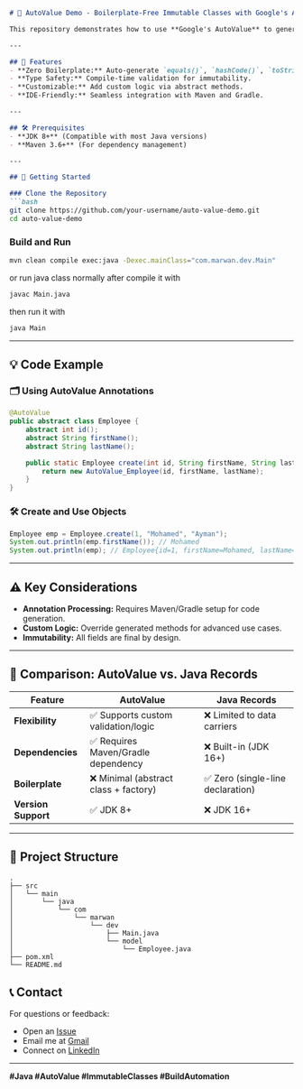 ```markdown
# 🚀 AutoValue Demo - Boilerplate-Free Immutable Classes with Google's AutoValue

This repository demonstrates how to use **Google's AutoValue** to generate immutable classes in Java, eliminating boilerplate code for `equals()`, `hashCode()`, `toString()`, and more!

---

## 🌟 Features
- **Zero Boilerplate:** Auto-generate `equals()`, `hashCode()`, `toString()`, and builders.
- **Type Safety:** Compile-time validation for immutability.
- **Customizable:** Add custom logic via abstract methods.
- **IDE-Friendly:** Seamless integration with Maven and Gradle.

---

## 🛠️ Prerequisites
- **JDK 8+** (Compatible with most Java versions)
- **Maven 3.6+** (For dependency management)

---

## 🚀 Getting Started

### Clone the Repository
```bash
git clone https://github.com/your-username/auto-value-demo.git
cd auto-value-demo
```

### Build and Run
```bash
mvn clean compile exec:java -Dexec.mainClass="com.marwan.dev.Main"
```

or run java class normally after compile it with 
```bash
javac Main.java
```

then run it with
```bash
java Main
```

---

## 💡 Code Example

### 🗂️ Using AutoValue Annotations
```java
@AutoValue
public abstract class Employee {
    abstract int id();
    abstract String firstName();
    abstract String lastName();

    public static Employee create(int id, String firstName, String lastName) {
        return new AutoValue_Employee(id, firstName, lastName);
    }
}
```

### 🛠️ Create and Use Objects
```java
Employee emp = Employee.create(1, "Mohamed", "Ayman");
System.out.println(emp.firstName()); // Mohamed
System.out.println(emp); // Employee{id=1, firstName=Mohamed, lastName=Ayman}
```

---

## ⚠️ Key Considerations
- **Annotation Processing:** Requires Maven/Gradle setup for code generation.
- **Custom Logic:** Override generated methods for advanced use cases.
- **Immutability:** All fields are final by design.

---

## 🔄 Comparison: AutoValue vs. Java Records

| Feature               | AutoValue                             | Java Records                          |
|-----------------------|---------------------------------------|---------------------------------------|
| **Flexibility**       | ✅ Supports custom validation/logic   | ❌ Limited to data carriers           |
| **Dependencies**      | ✅ Requires Maven/Gradle dependency   | ❌ Built-in (JDK 16+)                 |
| **Boilerplate**       | ❌ Minimal (abstract class + factory) | ✅ Zero (single-line declaration)     |
| **Version Support**   | ✅ JDK 8+                             | ❌ JDK 16+                            |

---

## 📂 Project Structure
```
.
├── src
│   └── main
│       └── java
│           └── com
│               └── marwan
│                   └── dev
│                       ├── Main.java
│                       └── model
│                           └── Employee.java
├── pom.xml
└── README.md
```

## 📞 Contact
For questions or feedback:
- Open an [Issue](https://github.com/your-username/auto-value-demo/issues)
- Email me at [Gmail](marwanabdalmagied@gmail.com)
- Connect on [LinkedIn](https://linkedin.com/in/your-profile)

---

**#Java #AutoValue #ImmutableClasses #BuildAutomation**